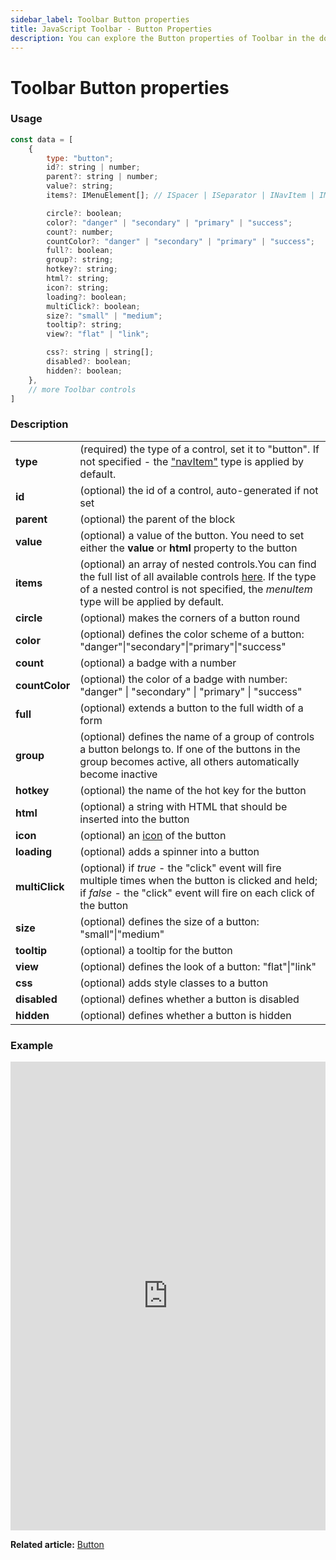 ```yaml
---
sidebar_label: Toolbar Button properties
title: JavaScript Toolbar - Button Properties 
description: You can explore the Button properties of Toolbar in the documentation of the DHTMLX JavaScript UI library. Browse developer guides and API reference, try out code examples and live demos, and download a free 30-day evaluation version of DHTMLX Suite 7.
---
```


# Toolbar Button properties

### Usage

~~~js
const data = [
	{
		type: "button";
		id?: string | number;
		parent?: string | number;
		value?: string;
		items?: IMenuElement[]; // ISpacer | ISeparator | INavItem | IMenuItem | ICustomHTML

		circle?: boolean;
		color?: "danger" | "secondary" | "primary" | "success";
		count?: number;
		countColor?: "danger" | "secondary" | "primary" | "success";
		full?: boolean;
		group?: string;
		hotkey?: string;
		html?: string;
		icon?: string;
		loading?: boolean;
		multiClick?: boolean;
		size?: "small" | "medium";
		tooltip?: string;
		view?: "flat" | "link";

		css?: string | string[];
		disabled?: boolean;
		hidden?: boolean;
	},
	// more Toolbar controls
]
~~~

### Description

<table>
	<tbody>
        <tr>
			<td><b>type</b></td>
			<td>(required) the type of a control, set it to "button". If not specified - the <a href="../../navitem">"navItem"</a> type is applied by default.</td>
		</tr>
        <tr>
			<td><b>id</b></td>
			<td>(optional) the id of a control, auto-generated if not set</td>
		</tr>
        <tr>
			<td><b>parent</b></td>
			<td>(optional) the parent of the block</td>
		</tr>
		<tr>
			<td><b>value</b></td>
			<td>(optional) a value of the button. You need to set either the <b>value</b> or <b>html</b> property to the button</td>
		</tr>
		<tr>
			<td><b>items</b></td>
			<td>(optional) an array of nested controls.You can find the full list of all available controls <a href="../../../menu/configuring_menu_items">here</a>. If the type of a nested control is not specified, the <i>menuItem</i> type will be applied by default.</td>
		</tr>
        <tr>
			<td><b>circle</b></td>
			<td>(optional) makes the corners of a button round</td>
		</tr>
        <tr>
			<td><b>color</b></td>
			<td>(optional) defines the color scheme of a button: "danger"|"secondary"|"primary"|"success"</td>
		</tr>
		<tr>
			<td><b>count</b></td>
			<td>(optional) a badge with a number</td>
		</tr>
        <tr>
			<td><b>countColor</b></td>
			<td>(optional) the color of a badge with number: "danger" | "secondary" | "primary" | "success"</td>
		</tr>
        <tr>
			<td><b>full</b></td>
			<td>(optional) extends a button to the full width of a form</td>
		</tr>
		<tr>
			<td><b>group</b></td>
			<td>(optional) defines the name of a group of controls a button belongs to. If one of the buttons in the group becomes active, all others automatically become inactive</td>
		</tr>
        <tr>
			<td><b>hotkey</b></td>
			<td>(optional) the name of the hot key for the button</td>
		</tr>
		<tr>
			<td><b>html</b></td>
			<td>(optional) a string with HTML that should be inserted into the button</td>
		</tr>
		<tr>
			<td><b>icon</b></td>
			<td>(optional) an <a href="../../button#adding-an-icon">icon</a> of the button</td>
		</tr>
        <tr>
			<td><b>loading</b></td>
			<td>(optional) adds a spinner into a button</td>
		</tr>
		<tr>
			<td><b>multiClick</b></td>
			<td>(optional) if <i>true</i> - the "click" event will fire multiple times when the button is clicked and held; if <i>false</i> - the "click" event will fire on each click of the button
           </td>
		</tr>
        <tr>
			<td><b>size</b></td>
			<td>(optional) defines the size of a button: "small"|"medium"</td>
		</tr>
		<tr>
			<td><b>tooltip</b></td>
			<td>(optional) a tooltip for the button</td>
		</tr>
        <tr>
			<td><b>view</b></td>
			<td>(optional) defines the look of a button: "flat"|"link"</td>
		</tr>
		<tr>
			<td><b>css</b></td>
			<td>(optional) adds style classes to a button</td>
		</tr>
		<tr>
			<td><b>disabled</b></td>
			<td>(optional) defines whether a button is disabled</td>
		</tr>
        <tr>
			<td><b>hidden</b></td>
			<td>(optional) defines whether a button is hidden</td>
		</tr>
    </tbody>
</table>

### Example

<iframe src="https://snippet.dhtmlx.com/7aysw3gb?mode=js" frameborder="0" class="snippet_iframe" width="100%" height="750"></iframe>

**Related article:** [Button](toolbar/button.md)